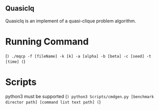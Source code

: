 ## Quasiclq
Quasiclq is an implement of a quasi-clique problem algorithm.

# Running Command
(```)
./mqcp -f [fileName] -k [k] -a [alpha] -b [beta] -c [seed] -t [time]
(```)

# Scripts
python3 must be supported
(```)
python3 Scripts/cmdgen.py [benchmark director path] [command list text path]
(```)